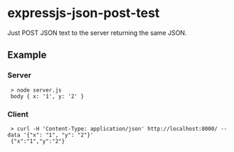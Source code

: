 # expressjs-json-post-test

Just POST JSON text to the server returning the same JSON.

## Example

### Server

```console
 > node server.js
 body { x: '1', y: '2' }
```

### Client

```
 > curl -H 'Content-Type: application/json' http://localhost:8000/ --data '{"x": "1", "y": "2"}'
 {"x":"1","y":"2"}
```

